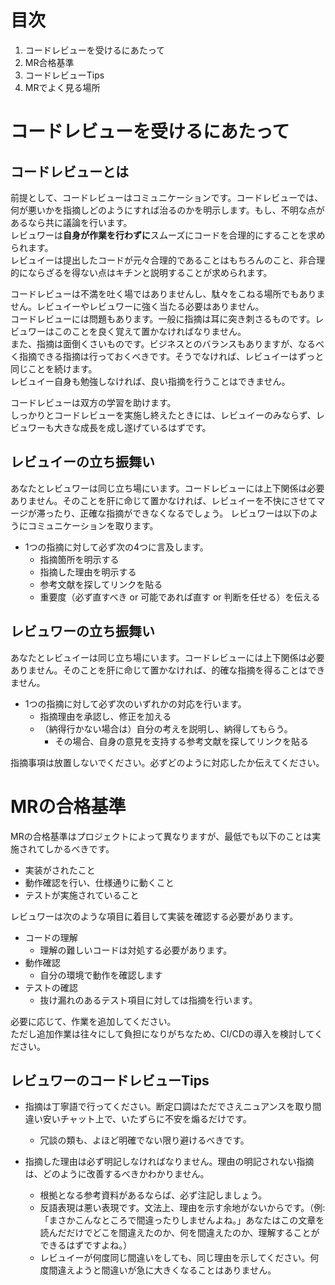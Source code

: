 # 目次
1. コードレビューを受けるにあたって
2. MR合格基準
3. コードレビューTips
4. MRでよく見る場所

# コードレビューを受けるにあたって
## コードレビューとは
前提として、コードレビューはコミュニケーションです。コードレビューでは、何が悪いかを指摘しどのようにすれば治るのかを明示します。もし、不明な点があるなら共に議論を行います。  
レビュワーは**自身が作業を行わずに**スムーズにコードを合理的にすることを求められます。  
レビュイーは提出したコードが元々合理的であることはもちろんのこと、非合理的にならざるを得ない点はキチンと説明することが求められます。  
  
コードレビューは不満を吐く場ではありませんし、駄々をこねる場所でもありません。レビュイーやレビュワーに強く当たる必要はありません。  
コードレビューには問題もあります。一般に指摘は耳に突き刺さるものです。レビュワーはこのことを良く覚えて置かなければなりません。  
また、指摘は面倒くさいものです。ビジネスとのバランスもありますが、なるべく指摘できる指摘は行っておくべきです。そうでなければ、レビュイーはずっと同じことを続けます。  
レビュイー自身も勉強しなければ、良い指摘を行うことはできません。  

コードレビューは双方の学習を助けます。  
しっかりとコードレビューを実施し終えたときには、レビュイーのみならず、レビュワーも大きな成長を成し遂げているはずです。
 
## レビュイーの立ち振舞い
あなたとレビュワーは同じ立ち場にいます。コードレビューには上下関係は必要ありません。そのことを肝に命じて置かなければ、レビュイーを不快にさせてマージが滞ったり、正確な指摘ができなくなるでしょう。
レビュワーは以下のようにコミュニケーションを取ります。

- 1つの指摘に対して必ず次の4つに言及します。
  - 指摘箇所を明示する
  - 指摘した理由を明示する
  - 参考文献を探してリンクを貼る
  - 重要度（必ず直すべき or 可能であれば直す or 判断を任せる）を伝える


## レビュワーの立ち振舞い
あなたとレビュイーは同じ立ち場にいます。コードレビューには上下関係は必要ありません。そのことを肝に命じて置かなければ、的確な指摘を得ることはできません。

- 1つの指摘に対して必ず次のいずれかの対応を行います。
  - 指摘理由を承認し、修正を加える
  - （納得行かない場合は）自分の考えを説明し、納得してもらう。
    - その場合、自身の意見を支持する参考文献を探してリンクを貼る

指摘事項は放置しないでください。必ずどのように対応したか伝えてください。  

# MRの合格基準
MRの合格基準はプロジェクトによって異なりますが、最低でも以下のことは実施されてしかるべきです。

- 実装がされたこと
- 動作確認を行い、仕様通りに動くこと
- テストが実施されていること

レビュワーは次のような項目に着目して実装を確認する必要があります。

- コードの理解
  - 理解の難しいコードは対処する必要があります。
- 動作確認
  - 自分の環境で動作を確認します
- テストの確認
  - 抜け漏れのあるテスト項目に対しては指摘を行います。

必要に応じて、作業を追加してください。  
ただし追加作業は往々にして負担になりがちなため、CI/CDの導入を検討してください。  


## レビュワーのコードレビューTips

- 指摘は丁寧語で行ってください。断定口調はただでさえニュアンスを取り間違い安いチャット上で、いたずらに不安を煽るだけです。
    - 冗談の類も、よほど明確でない限り避けるべきです。

- 指摘した理由は必ず明記しなければなりません。理由の明記されない指摘は、どのように改善するべきかわかりません。
    - 根拠となる参考資料があるならば、必ず注記しましょう。
    - 反語表現は悪い表現です。文法上、理由を示す余地がないからです。（例: 「まさかこんなところで間違ったりしませんよね。」あなたはこの文章を読んだだけでどこを間違えたのか、何を間違えたのか、理解することができるはずですよね。）
    - レビュイーが何度同じ間違いをしても、同じ理由を示してください。何度間違えようと間違いが急に大きくなることはありません。
